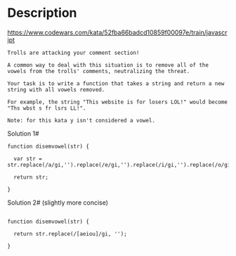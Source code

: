 # Description
https://www.codewars.com/kata/52fba66badcd10859f00097e/train/javascript
```
Trolls are attacking your comment section!

A common way to deal with this situation is to remove all of the vowels from the trolls' comments, neutralizing the threat.

Your task is to write a function that takes a string and return a new string with all vowels removed.

For example, the string "This website is for losers LOL!" would become "Ths wbst s fr lsrs LL!".

Note: for this kata y isn't considered a vowel.
```
Solution 1#
```
function disemvowel(str) {

  var str = str.replace(/a/gi,'').replace(/e/gi,'').replace(/i/gi,'').replace(/o/gi,'').replace(/u/gi,'');

  return str;

}
```

Solution 2# (slightly more concise)
```

function disemvowel(str) {

  return str.replace(/[aeiou]/gi, '');

}
```